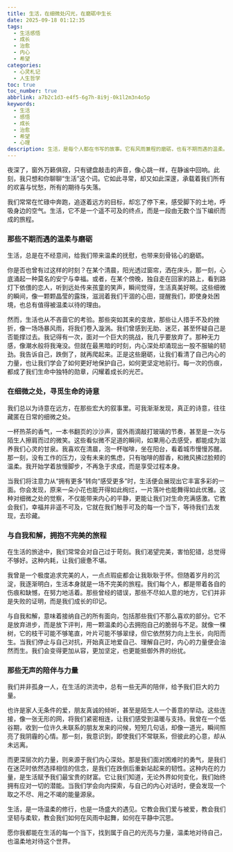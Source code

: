 ```yaml
---
title: 生活，在细微处闪光，在磨砺中生长
date: 2025-09-18 01:12:35
tags:
  - 生活感悟
  - 成长
  - 治愈
  - 内心
  - 希望
categories:
  - 心灵札记
  - 人生哲学
toc: true
toc_number: true
abbrlink: a7b2c1d3-e4f5-6g7h-8i9j-0k1l2m3n4o5p
keywords:
  - 生活
  - 感悟
  - 成长
  - 治愈
  - 希望
  - 心理
description: 生活，是每个人都在书写的故事。它有风雨兼程的磨砺，也有不期而遇的温柔。这篇文章，想与你一同探寻那些藏匿在日常中的诗意，感受生命在起伏中沉淀的智慧，并学会与不完美的自己和解。愿我们都能在生活的洪流中，找到属于自己的光亮与力量。
---
```


夜深了，窗外万籁俱寂，只有键盘敲击的声音，像心跳一样，在静谧中回响。此刻，我只想和你聊聊“生活”这个词。它如此寻常，却又如此深邃，承载着我们所有的欢喜与忧愁，所有的期待与失落。

我们常常在忙碌中奔跑，追逐着远方的目标，却忘了停下来，感受脚下的土地，呼吸身边的空气。生活，它不是一个遥不可及的终点，而是一段由无数个当下编织而成的旅程。

### 那些不期而遇的温柔与磨砺

生活，总是在不经意间，给我们带来温柔的抚慰，也带来刻骨铭心的磨砺。

你是否也曾有过这样的时刻？在某个清晨，阳光透过窗帘，洒在床头，那一刻，心底涌起一种莫名的安宁与幸福。或者，在某个傍晚，独自走在回家的路上，看到路灯下依偎的恋人，听到远处传来孩童的笑声，瞬间觉得，生活真美好啊。这些细微的瞬间，像一颗颗晶莹的露珠，滋润着我们干涸的心田，提醒我们，即使身处困境，也总有值得被温柔以待的理由。

然而，生活也从不吝啬它的考验。那些突如其来的变故，那些让人措手不及的挫折，像一场场暴风雨，将我们卷入漩涡。我们曾感到无助、迷茫，甚至怀疑自己是否能撑过去。我记得有一次，面对一个巨大的挑战，我几乎要放弃了。那种无力感，像潮水般将我淹没。但就在最黑暗的时刻，内心深处却涌现出一股不服输的韧劲。我告诉自己，跌倒了，就再爬起来。正是这些磨砺，让我们看清了自己内心的力量，也让我们学会了如何更好地保护自己，如何更坚定地前行。每一次的伤痕，都成了我们生命中独特的勋章，闪耀着成长的光芒。

### 在细微之处，寻觅生命的诗意

我们总以为诗意在远方，在那些宏大的叙事里。可我渐渐发现，真正的诗意，往往藏匿在日常的细微之处。

一杯热茶的香气，一本书翻页的沙沙声，窗外雨滴敲打玻璃的节奏，甚至是一次与陌生人擦肩而过的微笑。这些看似微不足道的瞬间，如果用心去感受，都能成为滋养我们心灵的甘泉。我喜欢在清晨，泡一杯咖啡，坐在阳台，看着城市慢慢苏醒。那一刻，没有工作的压力，没有未来的焦虑，只有咖啡的醇香，和微风拂过脸颊的温柔。我开始学着放慢脚步，不再急于求成，而是享受过程本身。

当我们将注意力从“拥有更多”转向“感受更多”时，生活便会展现出它丰富多彩的一面。你会发现，原来一朵小花也能开得如此绚烂，一片落叶也能舞得如此优雅。这种对细微之处的觉察，不仅能带来内心的平静，更能让我们对生命充满感激。它教会我们，幸福并非遥不可及，它就在我们触手可及的每一个当下，等待我们去发现，去珍藏。

### 与自我和解，拥抱不完美的旅程

在生活的旅途中，我们常常会对自己过于苛刻。我们渴望完美，害怕犯错，总觉得不够好。这种内耗，让我们疲惫不堪。

我曾是一个极度追求完美的人，一点点瑕疵都会让我耿耿于怀。但随着岁月的沉淀，我逐渐明白，生活本身就是一场不完美的旅程。我们每个人，都是带着各自的伤痕和缺憾，在努力地活着。那些曾经的错误，那些不尽如人意的地方，它们并非是失败的证明，而是我们成长的印记。

与自我和解，意味着接纳自己的所有面向，包括那些我们不那么喜欢的部分。它不是放弃进步，而是放下评判，用一颗温柔的心去拥抱自己的脆弱与不足。就像一棵树，它的枝干可能不够笔直，叶片可能不够翠绿，但它依然努力向上生长，向阳而生。当我们停止与自己对抗，开始真正地爱自己、理解自己时，内心的力量便会油然而生。我们会变得更加从容，更加坚定，也更能抵御外界的纷扰。

### 那些无声的陪伴与力量

我们并非孤身一人，在生活的洪流中，总有一些无声的陪伴，给予我们巨大的力量。

也许是家人无条件的爱，朋友真诚的倾听，甚至是陌生人一个善意的举动。这些连接，像一张无形的网，将我们紧密相连，让我们感受到温暖与支持。我曾在一个低谷期，收到一位许久未联系的朋友发来的问候，短短几句话，却像一道光，瞬间照亮了我阴霾的心情。那一刻，我意识到，即使我们不常联系，但彼此的心意，却从未远离。

而更深层次的力量，则来源于我们内心深处。那是我们面对困难时的勇气，是我们在迷茫时依然选择相信的信念，是我们在跌倒后重新站起来的韧性。这种内在的力量，是生活赋予我们最宝贵的财富。它让我们知道，无论外界如何变化，我们始终拥有应对一切的潜能。当我们学会向内探索，与自己的内心对话时，便会发现一个取之不尽、用之不竭的能量源泉。

生活，是一场温柔的修行，也是一场盛大的遇见。它教会我们爱与被爱，教会我们坚韧与柔软，教会我们如何在风雨中起舞，如何在平静中沉思。

愿你我都能在生活的每一个当下，找到属于自己的光亮与力量，温柔地对待自己，也温柔地对待这个世界。